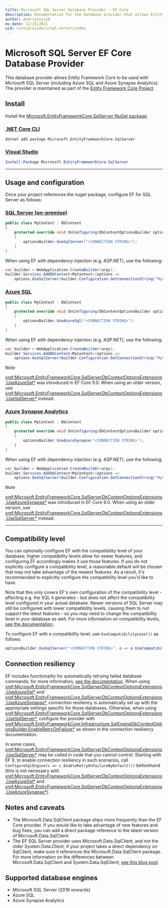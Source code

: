 ```yaml
---
title: Microsoft SQL Server Database Provider - EF Core
description: Documentation for the database provider that allows Entity Framework Core to be used with Microsoft SQL Server
author: AndriySvyryd
ms.date: 11/15/2021
uid: core/providers/sql-server/index
---
```

# Microsoft SQL Server EF Core Database Provider

This database provider allows Entity Framework Core to be used with Microsoft SQL Server (including Azure SQL and Azure Synapse Analytics). The provider is maintained as part of the [Entity Framework Core Project](https://github.com/dotnet/efcore).

## Install

Install the [Microsoft.EntityFrameworkCore.SqlServer NuGet package](https://www.nuget.org/packages/Microsoft.EntityFrameworkCore.SqlServer/).

### [.NET Core CLI](#tab/dotnet-core-cli)

```dotnetcli
dotnet add package Microsoft.EntityFrameworkCore.SqlServer
```

### [Visual Studio](#tab/vs)

```powershell
Install-Package Microsoft.EntityFrameworkCore.SqlServer
```

***

## Usage and configuration

Once your project references the nuget package, configure EF for SQL Server as follows:

### [SQL Server (on-premise)](#tab/sqlserver)

```c#
public class MyContext : DbContext
{
    protected override void OnConfiguring(DbContextOptionsBuilder optionsBuilder)
    {
        optionsBuilder.UseSqlServer("<CONNECTION STRING>");
    }
}
```

When using EF with dependency injection (e.g. ASP.NET), use the following:

```c#
var builder = WebApplication.CreateBuilder(args);
builder.Services.AddDbContext<MyContext>(options =>
    options.UseSqlServer(builder.Configuration.GetConnectionString("MyContext")));
```

### [Azure SQL](#tab/azure-sql)

```c#
public class MyContext : DbContext
{
    protected override void OnConfiguring(DbContextOptionsBuilder optionsBuilder)
    {
        optionsBuilder.UseAzureSql("<CONNECTION STRING>");
    }
}
```

When using EF with dependency injection (e.g. ASP.NET), use the following:

```c#
var builder = WebApplication.CreateBuilder(args);
builder.Services.AddDbContext<MyContext>(options =>
    options.UseSqlServer(builder.Configuration.GetConnectionString("MyContext")));
```

> [!NOTE]
> <xref:Microsoft.EntityFrameworkCore.SqlServerDbContextOptionsExtensions.UseAzureSql*> was introduced in EF Core 9.0. When using an older version, use <xref:Microsoft.EntityFrameworkCore.SqlServerDbContextOptionsExtensions.UseSqlServer*> instead.

### [Azure Synapse Analytics](#tab/azure-synapse)

```c#
public class MyContext : DbContext
{
    protected override void OnConfiguring(DbContextOptionsBuilder optionsBuilder)
    {
        optionsBuilder.UseAzureSynapse("<CONNECTION STRING>");
    }
}
```

When using EF with dependency injection (e.g. ASP.NET), use the following:

```c#
var builder = WebApplication.CreateBuilder(args);
builder.Services.AddDbContext<MyContext>(options =>
    options.UseSqlServer(builder.Configuration.GetConnectionString("MyContext")));
```

> [!NOTE]
> <xref:Microsoft.EntityFrameworkCore.SqlServerDbContextOptionsExtensions.UseAzureSynapse*> was introduced in EF Core 9.0. When using an older version, use <xref:Microsoft.EntityFrameworkCore.SqlServerDbContextOptionsExtensions.UseSqlServer*> instead.

***

## Compatibility level

You can optionally configure EF with the compatibility level of your database; higher compatibility levels allow for newer features, and configuring EF accordingly makes it use those features. If you do not explicitly configure a compatibility level, a reasonable default will be chosen that may not take advantage of the newest features. As a result, it's recommended to explicitly configure the compatibility level you'd like to have.

Note that this only covers EF's own configuration of the compatibility level - affecting e.g. the SQL it generates - but does not affect the compatibility level configured in your actual database. Newer versions of SQL Server may still be configured with lower compatibility levels, causing them to not support the latest features - so you may need to change the compatibility level in your database as well. For more information on compatibility levels, [see the documentation](/sql/relational-databases/databases/view-or-change-the-compatibility-level-of-a-database).

To configure EF with a compatibility level, use `UseCompatibilityLevel()` as follows:

```c#
optionsBuilder.UseSqlServer("<CONNECTION STRING>", o => o.UseCompatibilityLevel());
```

## Connection resiliency

EF includes functionality for automatically retrying failed database commands; for more information, [see the documentation](xref:core/miscellaneous/connection-resiliency). When using <xref:Microsoft.EntityFrameworkCore.SqlServerDbContextOptionsExtensions.UseAzureSql*> and <xref:Microsoft.EntityFrameworkCore.SqlServerDbContextOptionsExtensions.UseAzureSynapse*>, connection resiliency is automatically set up with the appropriate settings specific for those databases. Otherwise, when using <xref:Microsoft.EntityFrameworkCore.SqlServerDbContextOptionsExtensions.UseSqlServer*>, configure the provider with <xref:Microsoft.EntityFrameworkCore.Infrastructure.SqlEngineDbContextOptionsBuilder.EnableRetryOnFailure*> as shown in the connection resiliency documentation.

In some cases, <xref:Microsoft.EntityFrameworkCore.SqlServerDbContextOptionsExtensions.UseSqlServer*> may be called in code that you cannot control. Starting with EF 9, to enable connection resiliency in such scenarios, call `ConfigureSqlEngine(c => c.EnableRetryOnFailureByDefault())` beforehand (this is not necessary with <xref:Microsoft.EntityFrameworkCore.SqlServerDbContextOptionsExtensions.UseAzureSql*> and <xref:Microsoft.EntityFrameworkCore.SqlServerDbContextOptionsExtensions.UseAzureSynapse*>).

## Notes and caveats

* The Microsoft.Data.SqlClient package ships more frequently than the EF Core provider. If you would like to take advantage of new features and bug fixes, you can add a direct package reference to the latest version of Microsoft.Data.SqlClient.
* The EF SQL Server provider uses Microsoft.Data.SqlClient, and not the older System.Data.Client; if your project takes a direct dependency on SqlClient, make sure it references the Microsoft.Data.SqlClient package. For more information on the differences between Microsoft.Data.SqlClient and System.Data.SqlClient, [see this blog post](https://devblogs.microsoft.com/dotnet/introducing-the-new-microsoftdatasqlclient).

## Supported database engines

* Microsoft SQL Server (2019 onwards)
* Azure SQL
* Azure Synapse Analytics
